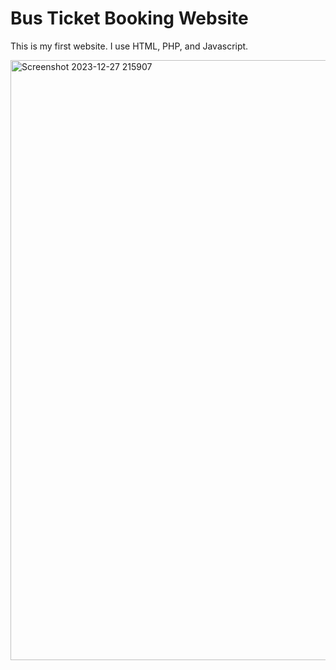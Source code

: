 # Bus Ticket Booking Website
This is my first website. I use HTML, PHP, and Javascript.

<img width="960" alt="Screenshot 2023-12-27 215907" src="https://github.com/Randisyuja/Bus-Ticket-Booking-Website/assets/99237323/dd52ace9-f539-4a3f-8053-495cfa7682e3">
